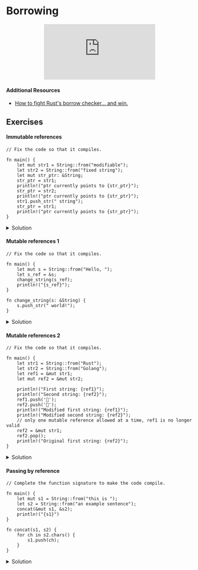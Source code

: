 # Borrowing

<div style="display: flex; justify-content: center;">
    <iframe class="youtube-video" src="https://www.youtube.com/embed/VFIOSWy93H0?si=8B2yRbxOIA6l86vR&amp;start=743" title="YouTube video player" frameborder="0" allow="accelerometer; autoplay; clipboard-write; encrypted-media; gyroscope; picture-in-picture; web-share" allowfullscreen></iframe>
</div>

#### Additional Resources
- <a href="https://youtu.be/Pg07HQJ0tvI" target="_blank">How to fight Rust's borrow checker... and win.</a>

## Exercises

#### Immutable references

```rust,editable,compile_fail
// Fix the code so that it compiles.

fn main() {
    let mut str1 = String::from("modifiable");
    let str2 = String::from("fixed string");
    let mut str_ptr: &String;
    str_ptr = str1;
    println!("ptr currently points to {str_ptr}");
    str_ptr = str2;
    println!("ptr currently points to {str_ptr}");
    str1.push_str(" string");
    str_ptr = str1;
    println!("ptr currently points to {str_ptr}");
}
```

<details>
  <summary>Solution</summary>
  
  ```rust
fn main() {
    let mut str1 = String::from("modifiable");
    let str2 = String::from("fixed string");
    let mut str_ptr: &String;
    str_ptr = &str1;
    println!("ptr currently points to {str_ptr}");
    str_ptr = &str2;
    println!("ptr currently points to {str_ptr}");
    str1.push_str(" string");
    str_ptr = &str1;
    println!("ptr currently points to {str_ptr}");
}
  ```
</details>

#### Mutable references 1

```rust,editable,compile_fail
// Fix the code so that it compiles.

fn main() {
    let mut s = String::from("Hello, ");
    let s_ref = &s;
    change_string(s_ref);
    println!("{s_ref}");
}

fn change_string(s: &String) {
    s.push_str(" world!");
}
```

<details>
  <summary>Solution</summary>
  
  ```rust
fn main() {
    let mut s = String::from("Hello, ");
    let s_ref = &mut s;
    change_string(s_ref);
    println!("{s_ref}");
}

fn change_string(s: &mut String) {
    s.push_str(" world!");
}
  ```
</details>

#### Mutable references 2

```rust,editable,compile_fail
// Fix the code so that it compiles.

fn main() {
    let str1 = String::from("Rust");
    let str2 = String::from("Golang");
    let ref1 = &mut str1;
    let mut ref2 = &mut str2;

    println!("First string: {ref1}");
    println!("Second string: {ref2}");
    ref1.push('🦀');
    ref2.push('🦫');
    println!("Modified first string: {ref1}");
    println!("Modified second string: {ref2}");
    // only one mutable reference allowed at a time, ref1 is no longer valid
    ref2 = &mut str1;
    ref2.pop();
    println!("Original first string: {ref2}");
}
```

<details>
  <summary>Solution</summary>
  
  ```rust
fn main() {
    let mut str1 = String::from("Rust");
    let mut str2 = String::from("Golang");
    let ref1 = &mut str1;
    let mut ref2 = &mut str2;

    println!("First string: {ref1}");
    println!("Second string: {ref2}");
    ref1.push('🦀');
    ref2.push('🦫');
    println!("Modified first string: {ref1}");
    println!("Modified second string: {ref2}");
    // only one mutable reference allowed at a time, ref1 is no longer valid
    ref2 = &mut str1;
    ref2.pop();
    println!("Original first string: {ref2}");
}
  ```
</details>

#### Passing by reference

```rust,editable,compile_fail
// Complete the function signature to make the code compile.

fn main() {
    let mut s1 = String::from("this is ");
    let s2 = String::from("an example sentence");
    concat(&mut s1, &s2);
    println!("{s1}")
}

fn concat(s1, s2) {
    for ch in s2.chars() {
        s1.push(ch);
    }
}
```

<details>
  <summary>Solution</summary>
  
  ```rust
fn main() {
    let mut s1 = String::from("this is ");
    let s2 = String::from("an example sentence");
    concat(&mut s1, &s2);
    println!("{s1}")
}

fn concat(s1: &mut String, s2: &str) {
    for ch in s2.chars() {
        s1.push(ch);
    }
}
  ```
</details>
